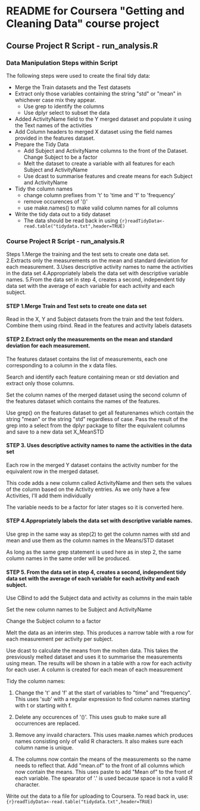 # README for Coursera "Getting and Cleaning Data" course project

## Course Project R Script - run_analysis.R

### Data Manipulation Steps within Script

The following steps were used to create the final tidy data:
* Merge the Train datasets and the Test datasets
* Extract only those variables containing the string "std" or "mean" in whichever case mix they appear.
  * Use grep to identify the columns
  * Use dplyr select to subset the data
* Added ActivityName field to the Y merged dataset and populate it using the Text names of the activities
* Add Column headers to merged X dataset using the field names provided in the features dataset.
* Prepare the Tidy Data
  * Add Subject and ActivityName columns to the front of the Dataset. Change Subject to be a factor
  * Melt the dataset to create a variable with all features for each Subject and ActivityName
  * Use dcast to summarise features and create means for each Subject and ActivityName
* Tidy the column names
  * change column prefixes from 't' to 'time and 'f' to 'frequency'
  * remove occurences of '()'
  * use make.names() to make valid column names for all columns
* Write the tidy data out to a tidy dataset
  * The data should be read back in using  ```{r}readTidyData<-read.table("tidydata.txt",header=TRUE)```

### Course Project R Script - run_analysis.R

Steps
1.Merge the training and the test sets to create one data set.
2.Extracts only the measurements on the mean and standard deviation for each measurement. 
3.Uses descriptive activity names to name the activities in the data set
4.Appropriately labels the data set with descriptive variable names. 
5.From the data set in step 4, creates a second, independent tidy data set with the average of each variable for each activity and each subject.

#### STEP 1.Merge Train and Test sets to create one data set
Read in the X, Y and Subject datasets from the train and the test folders. Combine them using rbind.
Read in the features and activity labels datasets


#### STEP 2.Extract only the measurements on the mean and standard deviation for each measurement. 

The features dataset contains the list of measurements, each one corresponding to a column in the x data files.

Search and identify each feature containing mean or std deviation and extract only those columns.
        
Set the column names of the merged dataset using the second column of the features dataset which contains the names of the features.

Use grep() on the features dataset to get all featurenames which contain the string "mean" or the string "std" regardless of case. Pass the result of the grep into a select from the dplyr package to filter the equivalent columns and save to a new data set X_MeanSTD
        
        
#### STEP 3. Uses descriptive activity names to name the activities in the data set

Each row in the merged Y dataset contains the activity number for the equivalent row in the merged dataset.

This code adds a new column called ActivityName and then sets the values of the column based on the Activity entries. As we only have a few Activities, I'll add them individually

The variable needs to be a factor for later stages so it is converted here.
        
#### STEP 4.Appropriately labels the data set with descriptive variable names. 

Use grep in the same way as step(2) to get the column names with std and mean and use them as the column names in the Means/STD dataset

As long as the same grep statement is used here as in step 2, the same column names in the same order will be produced.

        
#### STEP 5. From the data set in step 4, creates a second, independent tidy data set with the average of each variable for each activity and each subject.

Use CBind to add the Subject data and activity as columns in the main table
                
Set the new column names to be Subject and ActivityName
        
Change the Subject column to a factor 


Melt the data as an interim step. This produces a narrow table with a row for each measurement per activity per subject.

Use dcast to calculate the means from the molten data. This takes the presviously melted dataset and uses it to summarise the measurements using mean. The results will be shown in a table with a row for each activity for each user. A column is created for each mean of each measurement 

Tidy the column names:

1. Change the 't' and 'f' at the start of variables to "time" and "frequency". This uses 'sub' with a regular expression to find column names starting with t or starting with f. 

2. Delete any occurences of '()'. This uses gsub to make sure all occurrences are replaced. 

3. Remove any invaild characters. This uses maake.names which produces names consisting only of valid R characters. It also makes sure each column name is unique.

4. The columns now contain the means of the measurements so the name needs to reflect that. Add "mean.of" to the front of all columns which now contain the means. This uses paste to add "Mean of" to the front of each variable. The spearator of '.' is used because space is not a valid R character. 


Write out the data to a file for uploading to Coursera.
To read back in, use:
```{r}readTidyData<-read.table("tidydata.txt",header=TRUE)```
        
        
